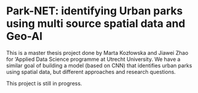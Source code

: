 <h1> Park-NET: identifying Urban parks using multi source spatial data and Geo-AI </h1>

This is a master thesis project done by Marta Kozłowska and Jiawei Zhao for ‘Applied Data Science programme at Utrecht University. We have a similar goal of building a model (based on CNN) that identifies urban parks using spatial data, but different approaches and research questions.

This project is still in progress.
